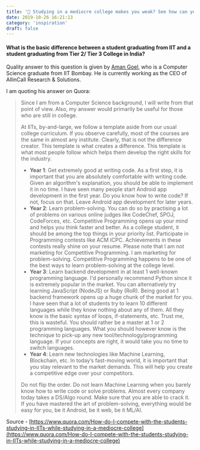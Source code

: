```yaml
---
title: '💪 Studying in a mediocre college makes you weak? See how can you beat top tier college students'
date: 2019-10-26 16:21:13
category: 'inspiration'
draft: false
---
```


#### **What is the basic difference between a student graduating from IIT and a student graduating from Tier 2/ Tier 3 College in India?**

Quality answer to this question is given by [Aman Goel](https://in.linkedin.com/in/amangoeliitb), who is a Computer Science graduate from IIT Bombay. He is currently working as the CEO of AllinCall Research & Solutions.

I am quoting his answer on Quora:

> Since I am from a Computer Science background, I will write from that
> point of view. Also, my answer would primarily be useful for those who
> are still in college.
> 
> At IITs, by-and-large, we follow a template aside from our usual
> college curriculum. If you observe carefully, most of the courses are
> the same in almost any institute. Clearly, that is not the difference
> creator. This template is what creates a difference. This template is
> what most people follow which helps them develop the right skills for
> the industry.
> 
> - **Year 1**: Get extremely good at writing code. As a first step, it is important that you are absolutely comfortable with writing code.
> Given an algorithm's explanation, you should be able to implement it
> in no time. I have seen many people start Android app development in
> the first year. Do you know how to write code? If not, focus on that.
> Leave Android app development for later years.
> -   **Year 2**: Learn problem-solving. You can do so by practising a lot of problems on various online judges like CodeChef, SPOJ,
> CodeForces, etc. Competitive Programming opens up your mind and helps
> you think faster and better. As a college student, it should be among
> the top things in your priority list. Participate in Programming
> contests like ACM ICPC. Achievements in these contests really shine on
> your resume. Please note that I am not marketing for Competitive
> Programming. I am marketing for problem-solving. Competitive
> Programming happens to be one of the best ways to learn
> problem-solving at the college level.
> -   **Year 3**: Learn backend development in at least 1 well-known programming language. I'd personally recommend Python since it is
> extremely popular in the market. You can alternatively try learning
> JavaScript (NodeJS) or Ruby (RoR). Being good at 1 backend framework
> opens up a huge chunk of the market for you. I have seen that a lot of
> students try to learn 10 different languages while they know nothing
> about any of them. All they know is the basic syntax of loops,
> if-statements, etc. Trust me, this is wasteful. You should rather be a
> master at 1 or 2 programming languages. What you should however know
> is the technique to pick-up any new tool/technology/programming
> language. If your concepts are right, it would take you no time to
> switch languages.
> -   **Year 4**: Learn new technologies like Machine Learning, Blockchain, etc. In today’s fast-moving world, it is important that
> you stay relevant to the market demands. This will help you create a
> competitive edge over your competitors.
> 
> Do not flip the order. Do not learn Machine Learning when you barely
> know how to write code or solve problems. Almost every company today
> takes a DS/Algo round. Make sure that you are able to crack it. If you
> have mastered the art of problem-solving, everything would be easy for
> you, be it Android, be it web, be it ML/AI.

Source - [https://www.quora.com/How-do-I-compete-with-the-students-studying-in-IITs-while-studying-in-a-mediocre-college](https://www.quora.com/How-do-I-compete-with-the-students-studying-in-IITs-while-studying-in-a-mediocre-college)
